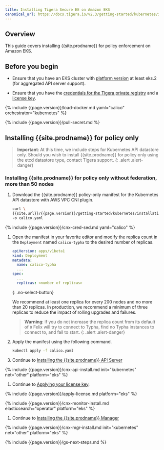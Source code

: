 ```yaml
---
title: Installing Tigera Secure EE on Amazon EKS
canonical_url: https://docs.tigera.io/v2.3/getting-started/kubernetes/installation/other
---
```


## Overview

This guide covers installing {{site.prodname}} for policy enforcement on Amazon EKS.

## Before you begin

- Ensure that you have an EKS cluster with [platform version](https://docs.aws.amazon.com/eks/latest/userguide/platform-versions.html)
  at least eks.2 (for aggregated API server support).

- Ensure that you have the [credentials for the Tigera private registry](../../../getting-started/#obtain-the-private-registry-credentials)
  and a [license key](../../../getting-started/#obtain-a-license-key).

{% include {{page.version}}/load-docker.md yaml="calico" orchestrator="kubernetes" %}

{% include {{page.version}}/pull-secret.md %}

## <a name="install-cnx"></a>Installing {{site.prodname}} for policy only

> **Important**: At this time, we include steps for Kubernetes API datastore only. Should you wish
> to install {{site.prodname}} for policy only using the etcd datastore type, contact Tigera support.
{: .alert .alert-danger}

### <a name="install-ee-typha-nofed"></a>Installing {{site.prodname}} for policy only without federation, more than 50 nodes

1. Download the {{site.prodname}} policy-only manifest for the Kubernetes API datastore with AWS VPC CNI plugin.

   ```bash
   curl \
   {{site.url}}/{{page.version}}/getting-started/kubernetes/installation/hosted/kubernetes-datastore/policy-only-ecs/1.7/calico-typha.yaml \
   -o calico.yaml
   ```

{% include {{page.version}}/cnx-cred-sed.md yaml="calico" %}

1. Open the manifest in your favorite editor and modify the replica count in the
   `Deployment` named `calico-typha` to the desired number of replicas.

   ```yaml
   apiVersion: apps/v1beta1
   kind: Deployment
   metadata:
     name: calico-typha
     ...
   spec:
     ...
     replicas: <number of replicas>
   ```
   {: .no-select-button}

   We recommend at least one replica for every 200 nodes and no more than
   20 replicas. In production, we recommend a minimum of three replicas to reduce
   the impact of rolling upgrades and failures.

   > **Warning**: If you do not increase the replica
   > count from its default of `0` Felix will try to connect to Typha, find no
   > Typha instances to connect to, and fail to start.
   {: .alert .alert-danger}

1. Apply the manifest using the following command.

   ```bash
   kubectl apply -f calico.yaml
   ```

1. Continue to [Installing the {{site.prodname}} API Server](#installing-the-{{site.prodnamedash}}-api-server)

{% include {{page.version}}/cnx-api-install.md init="kubernetes" net="other" platform="eks" %}

1. Continue to [Applying your license key](#applying-your-license-key).

{% include {{page.version}}/apply-license.md platform="eks" %}

{% include {{page.version}}/cnx-monitor-install.md elasticsearch="operator" platform="eks" %}

1. Continue to [Installing the {{site.prodname}} Manager](#installing-the-{{site.prodnamedash}}-manager)

{% include {{page.version}}/cnx-mgr-install.md init="kubernetes" net="other" platform="eks" %}

{% include {{page.version}}/gs-next-steps.md %}
